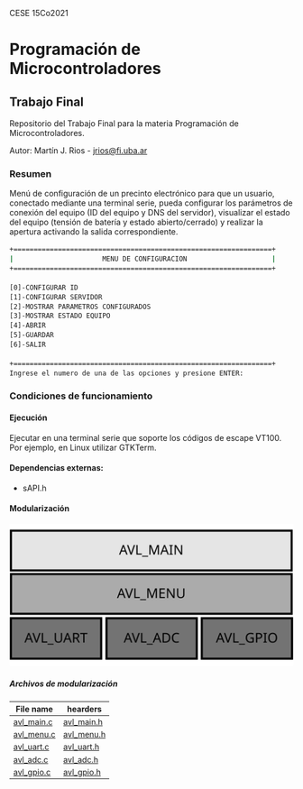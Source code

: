 CESE 15Co2021

# Programación de Microcontroladores
## Trabajo Final

Repositorio del Trabajo Final para la materia Programación de Microcontroladores.

Autor: Martín J. Rios - jrios@fi.uba.ar

### Resumen
Menú de configuración de un precinto electrónico para que un usuario, conectado mediante una terminal serie, pueda configurar los parámetros de conexión del equipo (ID del equipo y DNS del servidor), visualizar el estado del equipo (tensión de batería y estado abierto/cerrado) y realizar la apertura activando la salida correspondiente.

```sh
+================================================================+
|                      MENU DE CONFIGURACION                     |
+================================================================+

[0]-CONFIGURAR ID
[1]-CONFIGURAR SERVIDOR
[2]-MOSTRAR PARAMETROS CONFIGURADOS
[3]-MOSTRAR ESTADO EQUIPO
[4]-ABRIR
[5]-GUARDAR
[6]-SALIR

+================================================================+
Ingrese el numero de una de las opciones y presione ENTER: 
```

### Condiciones de funcionamiento
#### Ejecución
Ejecutar en una terminal serie que soporte los códigos de escape VT100. Por ejemplo, en Linux utilizar GTKTerm.

#### Dependencias externas:
 - sAPI.h

#### Modularización
![](https://github.com/martinjrios/TrabajoFinalPdM/blob/main/imagenes/capas.svg)

##### Archivos de modularización
| File name | hearders                    |
| ------------- | ------------------------------ |
| [avl_main.c](https://github.com/martinjrios/TrabajoFinalPdM/blob/main/src/avl_main.c)|[avl_main.h](https://github.com/martinjrios/TrabajoFinalPdM/blob/main/inc/avl_main.h)|
| [avl_menu.c](https://github.com/martinjrios/TrabajoFinalPdM/blob/main/inc/avl_menu.c)|[avl_menu.h](https://github.com/martinjrios/TrabajoFinalPdM/blob/main/inc/avl_menu.h)|
| [avl_uart.c](https://github.com/martinjrios/TrabajoFinalPdM/blob/main/inc/avl_uart.c)|[avl_uart.h](https://github.com/martinjrios/TrabajoFinalPdM/blob/main/inc/avl_uart.h)|
| [avl_adc.c](https://github.com/martinjrios/TrabajoFinalPdM/blob/main/inc/avl_adc.c)|[avl_adc.h](https://github.com/martinjrios/TrabajoFinalPdM/blob/main/inc/avl_adc.h)|
| [avl_gpio.c](https://github.com/martinjrios/TrabajoFinalPdM/blob/main/src/avl_gpio.c)|[avl_gpio.h](https://github.com/martinjrios/TrabajoFinalPdM/blob/main/inc/avl_gpio.h)|
